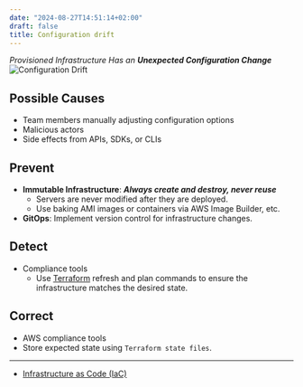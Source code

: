 ```yaml
---
date: "2024-08-27T14:51:14+02:00"
draft: false
title: Configuration drift
---
```


*Provisioned Infrastructure Has an **Unexpected Configuration Change***
![Configuration Drift](/Notes/configuration_drift_visual.png)

## Possible Causes

-   Team members manually adjusting configuration options
-   Malicious actors
-   Side effects from APIs, SDKs, or CLIs

## Prevent

-   **Immutable Infrastructure**: ***Always create and destroy, never
    reuse***
    -   Servers are never modified after they are deployed.
    -   Use baking AMI images or containers via AWS Image Builder, etc.
-   **GitOps**: Implement version control for infrastructure changes.

## Detect

-   Compliance tools
    -   Use [Terraform](/Notes/posts/cloud/terraform/terraform) refresh
        and plan commands to ensure the infrastructure matches the
        desired state.

## Correct

-   AWS compliance tools
-   Store expected state using `Terraform state files`.

------------------------------------------------------------------------

-   [Infrastructure as Code (IaC)](/Notes/posts/cloud/iaC/iaC)
